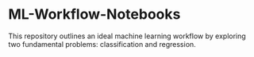 # ML-Workflow-Notebooks
This repository outlines an ideal machine learning workflow by exploring two fundamental problems: classification and regression.
